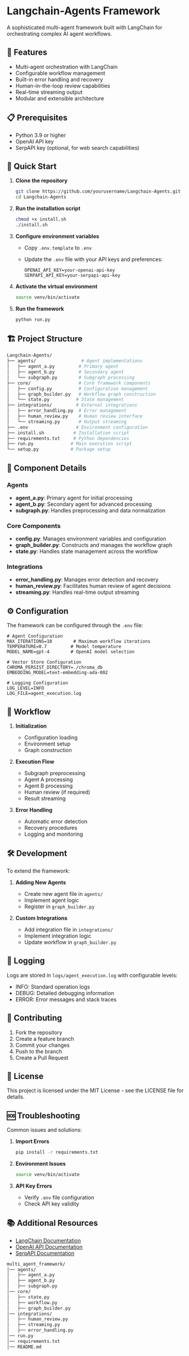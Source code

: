 # Langchain-Agents Framework

A sophisticated multi-agent framework built with LangChain for orchestrating complex AI agent workflows.

## 🌟 Features

- Multi-agent orchestration with LangChain
- Configurable workflow management
- Built-in error handling and recovery
- Human-in-the-loop review capabilities
- Real-time streaming output
- Modular and extensible architecture

## 📋 Prerequisites

- Python 3.9 or higher
- OpenAI API key
- SerpAPI key (optional, for web search capabilities)

## 🚀 Quick Start

1. **Clone the repository**

   ```bash
   git clone https://github.com/yourusername/Langchain-Agents.git
   cd Langchain-Agents
   ```

2. **Run the installation script**

   ```bash
   chmod +x install.sh
   ./install.sh
   ```

3. **Configure environment variables**
   - Copy `.env.template` to `.env`
   - Update the `.env` file with your API keys and preferences:

     ```env
     OPENAI_API_KEY=your-openai-api-key
     SERPAPI_API_KEY=your-serpapi-api-key
     ```

4. **Activate the virtual environment**

   ```bash
   source venv/bin/activate
   ```

5. **Run the framework**

   ```bash
   python run.py
   ```

## 🏗️ Project Structure

```bash
Langchain-Agents/
├── agents/                 # Agent implementations
│   ├── agent_a.py         # Primary agent
│   ├── agent_b.py         # Secondary agent
│   └── subgraph.py        # Subgraph processing
├── core/                  # Core framework components
│   ├── config.py          # Configuration management
│   ├── graph_builder.py   # Workflow graph construction
│   └── state.py          # State management
├── integrations/         # External integrations
│   ├── error_handling.py  # Error management
│   ├── human_review.py    # Human review interface
│   └── streaming.py       # Output streaming
├── .env                  # Environment configuration
├── install.sh           # Installation script
├── requirements.txt     # Python dependencies
├── run.py              # Main execution script
└── setup.py            # Package setup
```

## 📖 Component Details

### Agents

- **agent_a.py**: Primary agent for initial processing
- **agent_b.py**: Secondary agent for advanced processing
- **subgraph.py**: Handles preprocessing and data normalization

### Core Components

- **config.py**: Manages environment variables and configuration
- **graph_builder.py**: Constructs and manages the workflow graph
- **state.py**: Handles state management across the workflow

### Integrations

- **error_handling.py**: Manages error detection and recovery
- **human_review.py**: Facilitates human review of agent decisions
- **streaming.py**: Handles real-time output streaming

## ⚙️ Configuration

The framework can be configured through the `.env` file:

```env
# Agent Configuration
MAX_ITERATIONS=10        # Maximum workflow iterations
TEMPERATURE=0.7         # Model temperature
MODEL_NAME=gpt-4        # OpenAI model selection

# Vector Store Configuration
CHROMA_PERSIST_DIRECTORY=./chroma_db
EMBEDDING_MODEL=text-embedding-ada-002

# Logging Configuration
LOG_LEVEL=INFO
LOG_FILE=agent_execution.log
```

## 🔄 Workflow

1. **Initialization**
   - Configuration loading
   - Environment setup
   - Graph construction

2. **Execution Flow**
   - Subgraph preprocessing
   - Agent A processing
   - Agent B processing
   - Human review (if required)
   - Result streaming

3. **Error Handling**
   - Automatic error detection
   - Recovery procedures
   - Logging and monitoring

## 🛠️ Development

To extend the framework:

1. **Adding New Agents**
   - Create new agent file in `agents/`
   - Implement agent logic
   - Register in `graph_builder.py`

2. **Custom Integrations**
   - Add integration file in `integrations/`
   - Implement integration logic
   - Update workflow in `graph_builder.py`

## 📝 Logging

Logs are stored in `logs/agent_execution.log` with configurable levels:

- INFO: Standard operation logs
- DEBUG: Detailed debugging information
- ERROR: Error messages and stack traces

## 🤝 Contributing

1. Fork the repository
2. Create a feature branch
3. Commit your changes
4. Push to the branch
5. Create a Pull Request

## 📄 License

This project is licensed under the MIT License - see the LICENSE file for details.

## 🆘 Troubleshooting

Common issues and solutions:

1. **Import Errors**

   ```bash
   pip install -r requirements.txt
   ```

2. **Environment Issues**

   ```bash
   source venv/bin/activate
   ```

3. **API Key Errors**
   - Verify `.env` file configuration
   - Check API key validity

## 📚 Additional Resources

- [LangChain Documentation](https://python.langchain.com/docs/get_started/introduction)
- [OpenAI API Documentation](https://platform.openai.com/docs/introduction)
- [SerpAPI Documentation](https://serpapi.com/docs)

```bash
multi_agent_framework/
│── agents/
│   ├── agent_a.py
│   ├── agent_b.py
│   ├── subgraph.py
│── core/
│   ├── state.py
│   ├── workflow.py
│   ├── graph_builder.py
│── integrations/
│   ├── human_review.py
│   ├── streaming.py
│   ├── error_handling.py
│── run.py
│── requirements.txt
│── README.md
```
